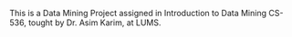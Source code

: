This is a Data Mining Project assigned in Introduction to Data Mining CS-536, tought by Dr. Asim Karim, at LUMS. 
